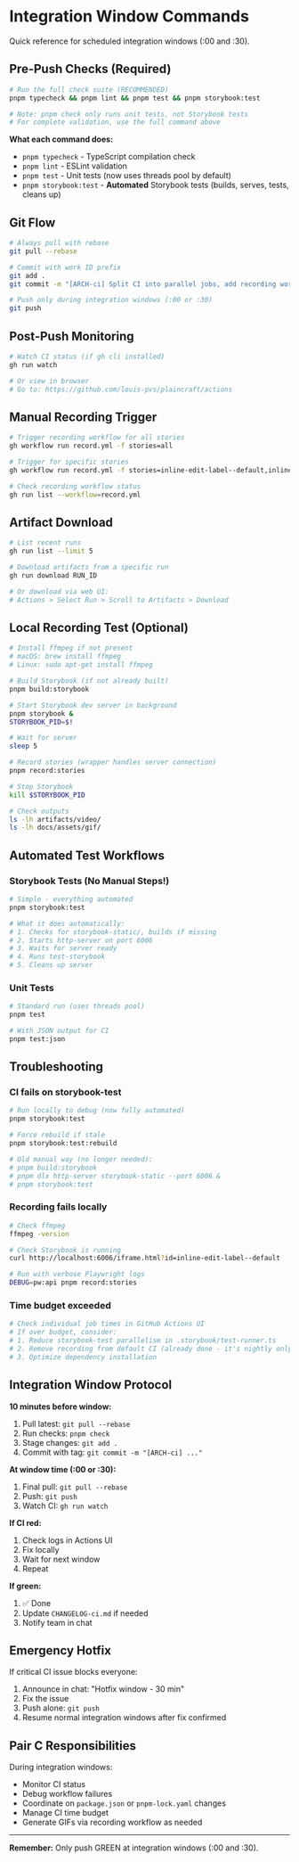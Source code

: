 # Integration Window Commands

Quick reference for scheduled integration windows (:00 and :30).

## Pre-Push Checks (Required)

```bash
# Run the full check suite (RECOMMENDED)
pnpm typecheck && pnpm lint && pnpm test && pnpm storybook:test

# Note: pnpm check only runs unit tests, not Storybook tests
# For complete validation, use the full command above
```

**What each command does:**

- `pnpm typecheck` - TypeScript compilation check
- `pnpm lint` - ESLint validation
- `pnpm test` - Unit tests (now uses threads pool by default)
- `pnpm storybook:test` - **Automated** Storybook tests (builds, serves, tests, cleans up)

## Git Flow

```bash
# Always pull with rebase
git pull --rebase

# Commit with work ID prefix
git add .
git commit -m "[ARCH-ci] Split CI into parallel jobs, add recording workflow"

# Push only during integration windows (:00 or :30)
git push
```

## Post-Push Monitoring

```bash
# Watch CI status (if gh cli installed)
gh run watch

# Or view in browser
# Go to: https://github.com/louis-pvs/plaincraft/actions
```

## Manual Recording Trigger

```bash
# Trigger recording workflow for all stories
gh workflow run record.yml -f stories=all

# Trigger for specific stories
gh workflow run record.yml -f stories=inline-edit-label--default,inline-edit-label--editing

# Check recording workflow status
gh run list --workflow=record.yml
```

## Artifact Download

```bash
# List recent runs
gh run list --limit 5

# Download artifacts from a specific run
gh run download RUN_ID

# Or download via web UI:
# Actions > Select Run > Scroll to Artifacts > Download
```

## Local Recording Test (Optional)

```bash
# Install ffmpeg if not present
# macOS: brew install ffmpeg
# Linux: sudo apt-get install ffmpeg

# Build Storybook (if not already built)
pnpm build:storybook

# Start Storybook dev server in background
pnpm storybook &
STORYBOOK_PID=$!

# Wait for server
sleep 5

# Record stories (wrapper handles server connection)
pnpm record:stories

# Stop Storybook
kill $STORYBOOK_PID

# Check outputs
ls -lh artifacts/video/
ls -lh docs/assets/gif/
```

## Automated Test Workflows

### Storybook Tests (No Manual Steps!)

```bash
# Simple - everything automated
pnpm storybook:test

# What it does automatically:
# 1. Checks for storybook-static/, builds if missing
# 2. Starts http-server on port 6006
# 3. Waits for server ready
# 4. Runs test-storybook
# 5. Cleans up server
```

### Unit Tests

```bash
# Standard run (uses threads pool)
pnpm test

# With JSON output for CI
pnpm test:json
```

## Troubleshooting

### CI fails on storybook-test

```bash
# Run locally to debug (now fully automated)
pnpm storybook:test

# Force rebuild if stale
pnpm storybook:test:rebuild

# Old manual way (no longer needed):
# pnpm build:storybook
# pnpm dlx http-server storybook-static --port 6006 &
# pnpm storybook:test
```

### Recording fails locally

```bash
# Check ffmpeg
ffmpeg -version

# Check Storybook is running
curl http://localhost:6006/iframe.html?id=inline-edit-label--default

# Run with verbose Playwright logs
DEBUG=pw:api pnpm record:stories
```

### Time budget exceeded

```bash
# Check individual job times in GitHub Actions UI
# If over budget, consider:
# 1. Reduce storybook-test parallelism in .storybook/test-runner.ts
# 2. Remove recording from default CI (already done - it's nightly only)
# 3. Optimize dependency installation
```

## Integration Window Protocol

**10 minutes before window:**

1. Pull latest: `git pull --rebase`
2. Run checks: `pnpm check`
3. Stage changes: `git add .`
4. Commit with tag: `git commit -m "[ARCH-ci] ..."`

**At window time (:00 or :30):**

1. Final pull: `git pull --rebase`
2. Push: `git push`
3. Watch CI: `gh run watch`

**If CI red:**

1. Check logs in Actions UI
2. Fix locally
3. Wait for next window
4. Repeat

**If green:**

1. ✅ Done
2. Update `CHANGELOG-ci.md` if needed
3. Notify team in chat

## Emergency Hotfix

If critical CI issue blocks everyone:

1. Announce in chat: "Hotfix window - 30 min"
2. Fix the issue
3. Push alone: `git push`
4. Resume normal integration windows after fix confirmed

## Pair C Responsibilities

During integration windows:

- Monitor CI status
- Debug workflow failures
- Coordinate on `package.json` or `pnpm-lock.yaml` changes
- Manage CI time budget
- Generate GIFs via recording workflow as needed

---

**Remember:** Only push GREEN at integration windows (:00 and :30).

